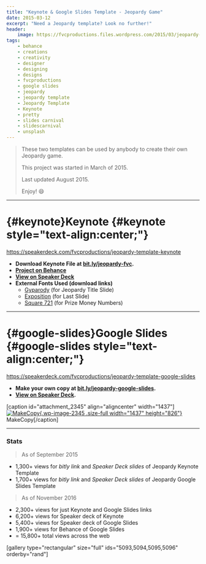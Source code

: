 ```yaml
---
title: "Keynote & Google Slides Template - Jeopardy Game"
date: 2015-03-12
excerpt: "Need a Jeopardy template? Look no further!"
header:
    image: https://fvcproductions.files.wordpress.com/2015/03/jeopardy-template.jpg?w=1024&h=436&crop=1
tags:
    - behance
    - creations
    - creativity
    - designer
    - designing
    - designs
    - fvcproductions
    - google slides
    - jeopardy
    - jeopardy template
    - Jeopardy Template
    - Keynote
    - pretty
    - slides carnival
    - slidescarnival
    - unsplash
---
```


> These two templates can be used by anybody to create their own
> Jeopardy game.
>
> This project was started in March of 2015.
>
> Last updated August 2015.
>
> Enjoy! :smile:

------------------------------------------------------------------------

[](#keynote){#keynote}Keynote {#keynote style="text-align:center;"}
=============================

https://speakerdeck.com/fvcproductions/jeopardy-template-keynote

-   **Download Keynote File at
    [bit.ly/jeopardy-fvc](https://bit.ly/jeopardy-fvc "Jeopardy Template").**
-   **[Project on
    Behance](https://www.behance.net/gallery/24112247/Jeopardy-Template-Keynote "Jeopardy Template | Behance")**
-   **[View on Speaker
    Deck](https://speakerdeck.com/fvcproductions/jeopardy-template-keynote "Speaker Deck | Jeopardy Template")**
-   **External Fonts Used (download links)**
    - [Gyparody](https://www.1001fonts.com/gyparody-font.html) (for
        Jeopardy Title Slide)
    - [Exposition](https://www.ffonts.net/Exposition.font) (for Last
        Slide)
    - [Square 721](https://www.fontyukle.net/en/1,Square721) (for
        Prize Money Numbers)

------------------------------------------------------------------------

[](#google-slides){#google-slides}Google Slides {#google-slides style="text-align:center;"}
===============================================

https://speakerdeck.com/fvcproductions/jeopardy-template-google-slides

-   **Make your own copy at
    [bit.ly/jeopardy-google-slides](https://bit.ly/jeopardy-google-slides "Jeopardy Template | Google Slides").**
-   **[View on Speaker
    Deck](https://speakerdeck.com/fvcproductions/jeopardy-template-google-slides "Speaker Deck | Jeopardy Template").**

\[caption id="attachment\_2345" align="aligncenter"
width="1437"\][![MakeCopy](https://fvcproductions.files.wordpress.com/2015/05/makecopy.gif){.wp-image-2345
.size-full width="1437"
height="826"}](https://fvcproductions.files.wordpress.com/2015/05/makecopy.gif)
MakeCopy\[/caption\]

------------------------------------------------------------------------

### Stats

> As of September 2015

-   1,300+ views for *bitly link* and *Speaker Deck slides* of Jeopardy
    Keynote Template
-   1,700+ views for *bitly link* and *Speaker Deck slides* of Jeopardy
    Google Slides Template

> As of November 2016

-   2,300+ views for just Keynote and Google Slides links
-   6,200+ views for Speaker deck of Keynote
-   5,400+ views for Speaker deck of Google Slides
-   1,900+ views for Behance of Google Slides
-   = 15,800+ total views across the web

\[gallery type="rectangular" size="full" ids="5093,5094,5095,5096"
orderby="rand"\]
